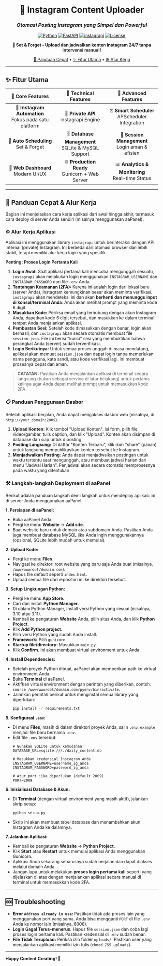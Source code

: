 <div align="center">

# 🚀 Instagram Content Uploader

### *Otomasi Posting Instagram yang Simpel dan Powerful*

[![Python](https://img.shields.io/badge/Python-3.9+-blue.svg)](https://python.org)
[![FastAPI](https://img.shields.io/badge/FastAPI-0.116+-green.svg)](https://fastapi.tiangolo.com)
[![instagrapi](https://img.shields.io/badge/instagrapi-2.2.1-purple.svg)](https://github.com/subzeroid/instagrapi)
[![License](https://img.shields.io/badge/License-MIT-yellow.svg)](LICENSE)

**🎯 Set & Forget - Upload dan jadwalkan konten Instagram 24/7 tanpa intervensi manual!**

[🚀 Panduan Cepat](#-panduan-cepat) • [✨ Fitur Utama](#-fitur-utama) • [⚙️ Alur Kerja](#️-alur-kerja-aplikasi)

---

</div>

## ✨ **Fitur Utama**

<div align="center">

| 🎯 **Core Features** | 🔧 **Technical Features** | 🚀 **Advanced Features** |
|:---:|:---:|:---:|
| 📱 **Instagram Automation**<br/>Fokus pada satu platform | 🤖 **Private API**<br/>instagrapi Engine | ⏰ **Smart Scheduler**<br/>APScheduler Integration |
| 📅 **Auto Scheduling**<br/>Set & Forget | 🗄️ **Database Management**<br/>SQLite & MySQL Support | 🔐 **Session Management**<br/>Login aman & efisien |
| 🎨 **Web Dashboard**<br/>Modern UI/UX | 🌐 **Production Ready**<br/>Gunicorn + Web Server | 📊 **Analytics & Monitoring**<br/>Real-time Status |

</div>

---

## 🚀 **Panduan Cepat & Alur Kerja**

Bagian ini menjelaskan cara kerja aplikasi dari awal hingga akhir, termasuk cara deploy di server Anda sendiri (misalnya menggunakan aaPanel).

### ⚙️ **Alur Kerja Aplikasi**

Aplikasi ini menggunakan library `instagrapi` untuk berinteraksi dengan API internal (private) Instagram. Ini berbeda dari otomasi browser dan lebih stabil, tetapi memiliki alur kerja login yang spesifik.

**Penting: Proses Login Pertama Kali**

1.  **Login Awal:** Saat aplikasi pertama kali mencoba mengunggah sesuatu, `instagrapi` akan melakukan login menggunakan `INSTAGRAM_USERNAME` dan `INSTAGRAM_PASSWORD` dari file `.env` Anda.
2.  **Tantangan Keamanan (2FA):** Karena ini adalah login dari lokasi baru (server Anda), Instagram kemungkinan besar akan meminta verifikasi. `instagrapi` akan mendeteksi ini dan akan **berhenti dan menunggu input di konsol/terminal Anda**. Anda akan melihat prompt yang meminta kode 6 digit.
3.  **Masukkan Kode:** Periksa email yang terhubung dengan akun Instagram Anda, dapatkan kode 6 digit tersebut, dan masukkan ke dalam terminal tempat Anda menjalankan aplikasi.
4.  **Pembuatan Sesi:** Setelah kode dimasukkan dengan benar, login akan berhasil, dan `instagrapi` akan secara otomatis membuat file `session.json`. File ini berisi "kunci" sesi yang membuktikan bahwa perangkat Anda (server) sudah terverifikasi.
5.  **Login Berikutnya:** Untuk semua proses unggah di masa mendatang, aplikasi akan memuat `session.json` dan dapat login tanpa memerlukan nama pengguna, kata sandi, atau kode verifikasi lagi. Ini membuat prosesnya cepat dan aman.

> **CATATAN:** Pastikan Anda menjalankan aplikasi di terminal secara langsung (bukan sebagai service di latar belakang) untuk pertama kalinya agar Anda dapat melihat prompt untuk memasukkan kode 2FA.

### 📋 **Panduan Penggunaan Dasbor**

Setelah aplikasi berjalan, Anda dapat mengakses dasbor web (misalnya, di `http://your_domain:2009`).

1.  **Upload Konten:** Klik tombol "Upload Konten". Isi form, pilih file video/gambar, tulis caption, dan klik "Upload". Konten akan disimpan di database dan siap untuk diposting.
2.  **Posting Langsung:** Di daftar "Konten Terbaru", klik ikon "share" (panah) untuk langsung mempublikasikan konten tersebut ke Instagram.
3.  **Menjadwalkan Posting:** Anda dapat menjadwalkan postingan untuk waktu tertentu saat mengunggah, atau membuat jadwal harian dari menu "Jadwal Harian". Penjadwal akan secara otomatis memprosesnya pada waktu yang ditentukan.

### 🛠️ **Langkah-langkah Deployment di aaPanel**

Berikut adalah panduan langkah demi langkah untuk mendeploy aplikasi ini di server Anda menggunakan aaPanel.

**1. Persiapan di aaPanel:**
   - Buka aaPanel Anda.
   - Pergi ke menu **Website** -> **Add site**.
   - Buat website baru untuk domain atau subdomain Anda. Pastikan Anda juga membuat database MySQL jika Anda ingin menggunakannya (opsional, SQLite lebih mudah untuk memulai).

**2. Upload Kode:**
   - Pergi ke menu **Files**.
   - Navigasi ke direktori root website yang baru saja Anda buat (misalnya, `/www/wwwroot/domain.com`).
   - Hapus file default seperti `index.html`.
   - Upload semua file dari repositori ini ke direktori tersebut.

**3. Setup Lingkungan Python:**
   - Pergi ke menu **App Store**.
   - Cari dan install **Python Manager**.
   - Di dalam Python Manager, install versi Python yang sesuai (misalnya, 3.10 atau 3.11).
   - Kembali ke pengaturan **Website** Anda, pilih situs Anda, dan klik **Python Project**.
   - Klik **Add Python project**.
   - Pilih versi Python yang sudah Anda install.
   - **Framework:** Pilih `gunicorn`.
   - **Startup file/directory:** Masukkan `main.py`.
   - Klik **Confirm**. Ini akan membuat virtual environment untuk Anda.

**4. Install Dependencies:**
   - Setelah proyek Python dibuat, aaPanel akan memberikan path ke virtual environment Anda.
   - Buka **Terminal** di aaPanel.
   - Aktifkan virtual environment dengan perintah yang diberikan, contoh: `source /www/wwwroot/domain.com/pyenv/bin/activate`.
   - Jalankan perintah berikut untuk menginstal semua library yang diperlukan:
     ```bash
     pip install -r requirements.txt
     ```

**5. Konfigurasi `.env`:**
   - Di menu **Files**, masih di dalam direktori proyek Anda, salin `.env.example` menjadi file baru bernama `.env`.
   - Edit file `.env` tersebut:
     ```env
     # Gunakan SQLite untuk kemudahan
     DATABASE_URL=sqlite:///./daily_content.db

     # Masukkan kredensial Instagram Anda
     INSTAGRAM_USERNAME=username_ig_anda
     INSTAGRAM_PASSWORD=password_ig_anda

     # Atur port jika diperlukan (default 2009)
     PORT=2009
     ```

**6. Inisialisasi Database & Akun:**
   - Di **Terminal** (dengan virtual environment yang masih aktif), jalankan skrip setup:
     ```bash
     python setup.py
     ```
   - Skrip ini akan membuat tabel database dan menambahkan akun Instagram Anda ke dalamnya.

**7. Jalankan Aplikasi:**
   - Kembali ke pengaturan **Website** -> **Python Project**.
   - Klik **Start** atau **Restart** untuk memulai aplikasi Anda menggunakan Gunicorn.
   - Aplikasi Anda sekarang seharusnya sudah berjalan dan dapat diakses melalui domain Anda.
   - Jangan lupa untuk melakukan **proses login pertama kali** seperti yang dijelaskan di atas dengan menjalankan aplikasi secara manual di terminal untuk memasukkan kode 2FA.

---

## 🆘 **Troubleshooting**

*   **Error `Address already in use`:** Pastikan tidak ada proses lain yang menggunakan port yang sama. Anda bisa mengganti `PORT` di file `.env` Anda ke nomor lain (misalnya, 8008).
*   **Login Gagal Terus-menerus:** Hapus file `session.json` dan coba lagi proses login pertama kali. Pastikan kredensial di `.env` sudah benar.
*   **File Tidak Terupload:** Periksa izin folder `uploads/`. Pastikan user yang menjalankan aplikasi memiliki izin tulis (`chmod 755 uploads`).

---

**Happy Content Creating! 🎉**

